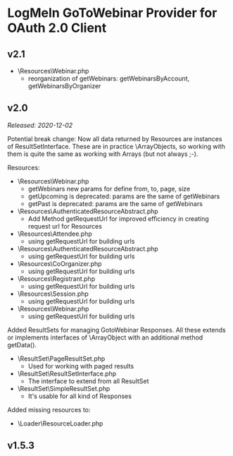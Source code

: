 LogMeIn GoToWebinar Provider for OAuth 2.0 Client
=================================================

v2.1
----

- \Resources\Webinar.php
  - reorganization of getWebinars: getWebinarsByAccount, getWebinarsByOrganizer



v2.0
----
_Released: 2020-12-02_

Potential break change:
Now all data returned by Resources are instances of ResultSetInterface. 
These are in practice \ArrayObjects, so working with them is quite the same as working with Arrays (but not always ;-).

Resources:

- \Resources\Webinar.php
  - getWebinars new params for define from, to, page, size
  - getUpcoming is deprecated: params are the same of getWebinars
  - getPast is deprecated: params are the same of getWebinars
- \Resources\AuthenticatedResourceAbstract.php
  - Add Method getRequestUrl for improved efficiency in creating request url for Resources
- \Resources\Attendee.php 
  - using getRequestUrl for building urls
- \Resources\AuthenticatedResourceAbstract.php 
  - using getRequestUrl for building urls
- \Resources\CoOrganizer.php 
  - using getRequestUrl for building urls
- \Resources\Registrant.php 
  - using getRequestUrl for building urls
- \Resources\Session.php 
  - using getRequestUrl for building urls
- \Resources\Webinar.php 
  - using getRequestUrl for building urls

Added ResultSets for managing GotoWebinar Responses.
All these extends or implements interfaces of \ArrayObject with an additional method getData().

- \ResultSet\PageResultSet.php
  - Used for working with paged results
- \ResultSet\ResultSetInterface.php
  - The interface to extend from all ResultSet
- \ResultSet\SimpleResultSet.php
  - It's usable for all kind of Responses 

Added missing resources to:

- \Loader\ResourceLoader.php

v1.5.3
------